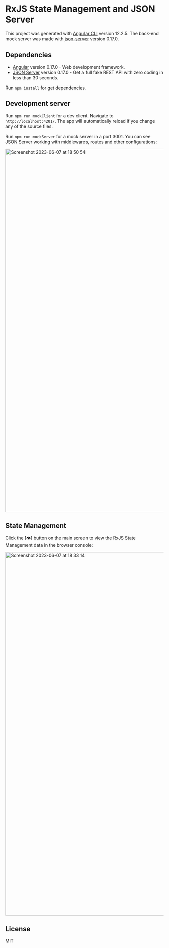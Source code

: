 # RxJS State Management and JSON Server

This project was generated with [Angular CLI](https://github.com/angular/angular-cli) version 12.2.5.
The back-end mock server was made with [json-server](https://github.com/typicode/json-server) version 0.17.0.

## Dependencies

- [Angular](https://angular.io) version 0.17.0 - Web development framework.
- [JSON Server](https://github.com/typicode/json-server) version 0.17.0 - Get a full fake REST API with zero coding in less than 30 seconds.

Run `npm install` for get dependencies.

## Development server

Run `npm run mockClient` for a dev client. Navigate to `http://localhost:4201/`. The app will automatically reload if you change any of the source files.

Run `npm run mockServer` for a mock server in a port 3001. You can see JSON Server working with middlewares, routes and other configurations:

<img width="1150" alt="Screenshot 2023-06-07 at 18 50 54" src="https://github.com/caballeroluis/rxjs-state-management-and-json-server/assets/111797757/043e9bcf-cecc-4f28-92a7-8bbe3fdfdb1e">

## State Management

Click the [👁] button on the main screen to view the RxJS State Management data in the browser console:

<img width="1149" alt="Screenshot 2023-06-07 at 18 33 14" src="https://github.com/caballeroluis/rxjs-state-management-and-json-server/assets/111797757/48153b4b-f020-4afd-be03-eb1e85c63b1d">

## License

MIT
